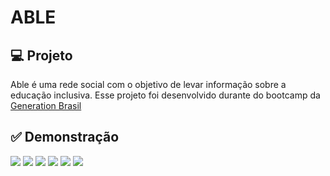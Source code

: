 # ABLE 

## 💻 Projeto
Able é uma rede social com o objetivo de levar informação sobre a educação inclusiva. 
Esse projeto foi desenvolvido durante do bootcamp da [Generation Brasil](https://brazil.generation.org/)

## ✅ Demonstração
<img  src="https://i.imgur.com/JoHYwr4.png" />
<img src="https://i.imgur.com/mzSs5my.png"/>
<img src="https://i.imgur.com/2tY5jKY.png"/>
<img src="https://i.imgur.com/OZorw4y.png"/>
<img src="https://i.imgur.com/DfKxX5O.png"/>
<img src="https://i.imgur.com/cNAom6R.png"/>
